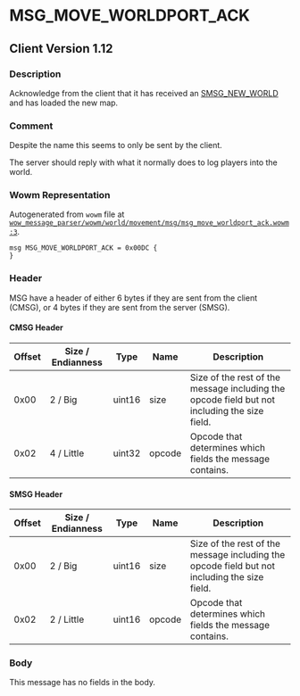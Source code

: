 # MSG_MOVE_WORLDPORT_ACK

## Client Version 1.12

### Description

Acknowledge from the client that it has received an [SMSG_NEW_WORLD](./smsg_new_world.md) and has loaded the new map.

### Comment

Despite the name this seems to only be sent by the client.

The server should reply with what it normally does to log players into the world.

### Wowm Representation

Autogenerated from `wowm` file at [`wow_message_parser/wowm/world/movement/msg/msg_move_worldport_ack.wowm:3`](https://github.com/gtker/wow_messages/tree/main/wow_message_parser/wowm/world/movement/msg/msg_move_worldport_ack.wowm#L3).
```rust,ignore
msg MSG_MOVE_WORLDPORT_ACK = 0x00DC {
}
```
### Header

MSG have a header of either 6 bytes if they are sent from the client (CMSG), or 4 bytes if they are sent from the server (SMSG).

#### CMSG Header

| Offset | Size / Endianness | Type   | Name   | Description |
| ------ | ----------------- | ------ | ------ | ----------- |
| 0x00   | 2 / Big           | uint16 | size   | Size of the rest of the message including the opcode field but not including the size field.|
| 0x02   | 4 / Little        | uint32 | opcode | Opcode that determines which fields the message contains.|
#### SMSG Header

| Offset | Size / Endianness | Type   | Name   | Description |
| ------ | ----------------- | ------ | ------ | ----------- |
| 0x00   | 2 / Big           | uint16 | size   | Size of the rest of the message including the opcode field but not including the size field.|
| 0x02   | 2 / Little        | uint16 | opcode | Opcode that determines which fields the message contains.|

### Body

This message has no fields in the body.

